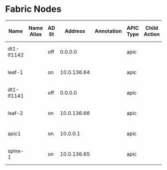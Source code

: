 # Fabric Nodes
| Name | Name Alias | AD St | Address | Annotation | APIC Type | Child Action | Delayed Heartbeat | DN | Externally Managed By | Fabric State | ID | Last State Modified | Local Owner | Last Modified | Model | Monitoring Policy DN | Node Type | Role | Serial | Status | UID | User Domain | Vendor | Version |
| ---- | ---------- | ----- | ------- | ---------- | --------- | ------------ | ----------------- | -- | --------------------- | ------------ | -- | ------------------- | ----------- | ------------- | ----- | -------------------- | --------- | ---- | ------ | ------ | --- | ----------- | ------ | ------- |
| dt1-lf1142 |  | off | 0.0.0.0 |  | apic |  | no | topology/pod-1/node-1142 |  | undiscovered | 1142 | 1970-01-01T00:00:00.000+00:00 | local | 2022-11-17T20:38:25.131+00:00 |  | uni/fabric/monfab-default | unspecified | unsupported | FDO231008CH |  | 0 | all | Cisco Systems, Inc |  |
| leaf-1 |  | on | 10.0.136.64 |  | apic |  | no | topology/pod-1/node-101 |  | active | 101 | 2022-11-17T17:08:34.456+00:00 | local | 2022-11-17T18:22:49.325+00:00 | N9K-C9396PX | uni/fabric/monfab-default | unspecified | leaf | TEP-1-101 |  | 0 | all | Cisco Systems, Inc | simsw-5.2(1g) |
| dt1-lf1141 |  | off | 0.0.0.0 |  | apic |  | no | topology/pod-1/node-1141 |  | undiscovered | 1141 | 1970-01-01T00:00:00.000+00:00 | local | 2022-11-17T20:38:25.131+00:00 |  | uni/fabric/monfab-default | unspecified | unsupported | FDO22252QK8 |  | 0 | all | Cisco Systems, Inc |  |
| leaf-2 |  | on | 10.0.136.66 |  | apic |  | no | topology/pod-1/node-102 |  | active | 102 | 2022-11-17T18:24:21.990+00:00 | local | 2022-11-17T18:24:23.475+00:00 | N9K-C9396PX | uni/fabric/monfab-default | unspecified | leaf | TEP-1-102 |  | 0 | all | Cisco Systems, Inc | simsw-5.2(1g) |
| apic1 |  | on | 10.0.0.1 |  | apic |  | no | topology/pod-1/node-1 |  | unknown | 1 | 1970-01-01T00:00:00.000+00:00 | local | 2022-11-17T15:52:30.138+00:00 |  | uni/fabric/monfab-default | unspecified | controller | TEP-1-1 |  | 0 | all | Cisco Systems, Inc | 5.2(1g) |
| spine-1 |  | on | 10.0.136.65 |  | apic |  | no | topology/pod-1/node-201 |  | active | 201 | 2022-11-17T18:23:44.357+00:00 | local | 2022-11-17T18:24:23.481+00:00 | N9K-C9508 | uni/fabric/monfab-default | unspecified | spine | TEP-1-103 |  | 0 | all | Cisco Systems, Inc | simsw-5.2(1g) |